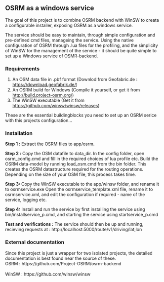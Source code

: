 <h2><b>OSRM as a windows service</b></h2>

<p>The goal of this project is to combine OSRM backend with WinSW to creata a configurable installer, exposing OSRM as a windows service.</p>
<p>The service should be easy to maintain, through simple configuration and pre-defined cmd files, manageing the service. Using the native configuration of OSRM through .lua files for the profiling, and the simplicity of WinSW for the management of the service - it should be quite simple to set up a Windows service of OSMR-backend. </p>


<h3><b>Requirements</b></h3>

1. An OSM data file in .pbf format (Downlod from Geofabric.de : https://download.geofabrik.de/)
2. An OSRM build for Windows (Compile it yourself, or get it from http://build.project-osrm.org/)
3. The WinSW executable (Get it from https://github.com/winsw/winsw/releases)

These are the essential buildingblocks you need to set up an OSRM serice with this projects configuration...

<h3><b>Installation</b></h3>

<b>Step 1 :</b>
Extract the OSRM files to app/osrm. 

<b>Step 2 :</b> 
Copy the OSM datafile to data_dir. 
In the config folder, open osrm_config.cmd and fill in the required choices of lua profile etc.
Build the OSRM data-model by running load_osm.cmd from the bin folder. This creates the OSRM datastructure required for the routing operations. Depending on the size of your OSM file, this process takes time.

<b>Step 3:</b>
Copy the WinSW executable to the app/winsw folder, and rename it to osrmservice.exe
Open the osrmservice_template.xml file, rename it to osrmservice.xml, and edit the configuration if required - name of the service, logging etc.

<b>Step 4:</b>
Install and run the service by first installing the service using bin/installservice_p.cmd, and starting the service using startservice_p.cmd

<b>Test and verifications :</b>
The service should then be up and running, recieving requests at : http://localhost:5000/route/v1/driving/lat;lon

<h3><b>External documentation</b></h3>
 Since this project is just a wrapper for two isolated projects, the detailed documentation is best found near the source of these.
</br>
 OSRM : https://github.com/Project-OSRM/osrm-backend</br>
 </br>
 WinSW : https://github.com/winsw/winsw